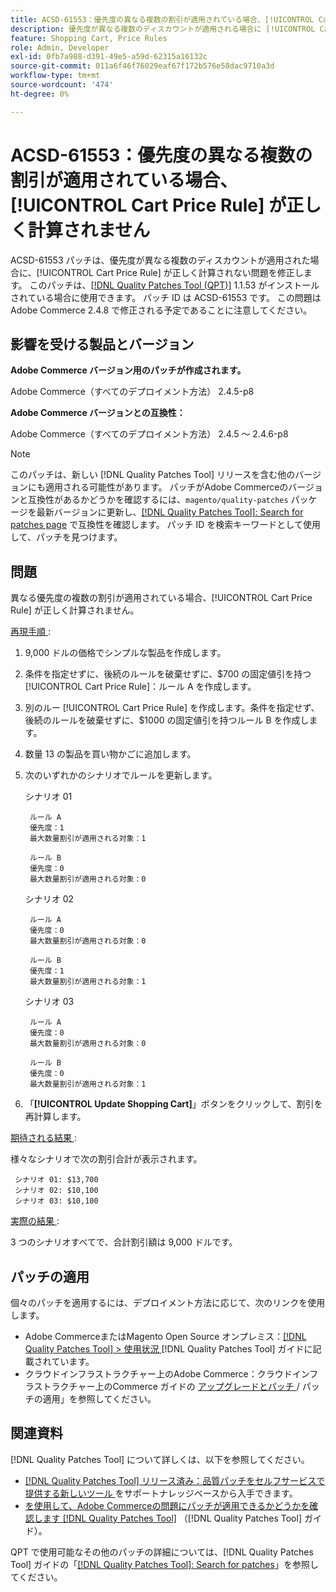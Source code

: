 ```yaml
---
title: ACSD-61553：優先度の異なる複数の割引が適用されている場合、[!UICONTROL Cart Price Rule] が正しく計算されません
description: 優先度が異なる複数のディスカウントが適用される場合に [!UICONTROL Cart Price Rule] が正しく計算されないAdobe Commerceの問題を解決するには、ACSD-61553 パッチを適用してください。
feature: Shopping Cart, Price Rules
role: Admin, Developer
exl-id: 0fb7a988-d391-49e5-a59d-62315a16132c
source-git-commit: 011a6f46f76029eaf67f172b576e58dac9710a3d
workflow-type: tm+mt
source-wordcount: '474'
ht-degree: 0%

---
```


# ACSD-61553：優先度の異なる複数の割引が適用されている場合、[!UICONTROL Cart Price Rule] が正しく計算されません

ACSD-61553 パッチは、優先度が異なる複数のディスカウントが適用された場合に、[!UICONTROL Cart Price Rule] が正しく計算されない問題を修正します。 このパッチは、[[!DNL Quality Patches Tool (QPT)]](https://experienceleague.adobe.com/en/docs/commerce-operations/tools/quality-patches-tool/quality-patches-tool-to-self-serve-quality-patches) 1.1.53 がインストールされている場合に使用できます。 パッチ ID は ACSD-61553 です。 この問題はAdobe Commerce 2.4.8 で修正される予定であることに注意してください。

## 影響を受ける製品とバージョン

**Adobe Commerce バージョン用のパッチが作成されます。**

Adobe Commerce（すべてのデプロイメント方法） 2.4.5-p8

**Adobe Commerce バージョンとの互換性：**

Adobe Commerce（すべてのデプロイメント方法） 2.4.5 ～ 2.4.6-p8

>[!NOTE]
>
>このパッチは、新しい [!DNL Quality Patches Tool] リリースを含む他のバージョンにも適用される可能性があります。 パッチがAdobe Commerceのバージョンと互換性があるかどうかを確認するには、`magento/quality-patches` パッケージを最新バージョンに更新し、[[!DNL Quality Patches Tool]: Search for patches page](https://experienceleague.adobe.com/tools/commerce-quality-patches/index.html) で互換性を確認します。 パッチ ID を検索キーワードとして使用して、パッチを見つけます。

## 問題

異なる優先度の複数の割引が適用されている場合、[!UICONTROL Cart Price Rule] が正しく計算されません。

<u> 再現手順 </u>:

1. 9,000 ドルの価格でシンプルな製品を作成します。
1. 条件を指定せずに、後続のルールを破棄せずに、$700 の固定値引を持つ [!UICONTROL Cart Price Rule]：ルール A を作成します。
1. 別のルー [!UICONTROL Cart Price Rule] を作成します。条件を指定せず、後続のルールを破棄せずに、$1000 の固定値引を持つルール B を作成します。
1. 数量 13 の製品を買い物かごに追加します。
1. 次のいずれかのシナリオでルールを更新します。

   シナリオ 01

        ルール A
        優先度：1
        最大数量割引が適用される対象：1
       
        ルール B
        優先度：0
        最大数量割引が適用される対象：0
   
   シナリオ 02

        ルール A
        優先度：0
        最大数量割引が適用される対象：0
       
        ルール B
        優先度：1
        最大数量割引が適用される対象：1
   
   シナリオ 03

        ルール A
        優先度：0
        最大数量割引が適用される対象：0
       
        ルール B
        優先度：0
        最大数量割引が適用される対象：1
   
1. 「**[!UICONTROL Update Shopping Cart]**」ボタンをクリックして、割引を再計算します。

<u> 期待される結果 </u>:

様々なシナリオで次の割引合計が表示されます。

     シナリオ 01: $13,700
     シナリオ 02: $10,100
     シナリオ 03: $10,100

<u> 実際の結果 </u>:

3 つのシナリオすべてで、合計割引額は 9,000 ドルです。

## パッチの適用

個々のパッチを適用するには、デプロイメント方法に応じて、次のリンクを使用します。

* Adobe CommerceまたはMagento Open Source オンプレミス：[[!DNL Quality Patches Tool] > 使用状況 ](/help/tools/quality-patches-tool/usage.md) [!DNL Quality Patches Tool] ガイドに記載されています。
* クラウドインフラストラクチャー上のAdobe Commerce：クラウドインフラストラクチャー上のCommerce ガイドの [ アップグレードとパッチ ](https://experienceleague.adobe.com/docs/commerce-cloud-service/user-guide/develop/upgrade/apply-patches.html)/ パッチの適用」を参照してください。

## 関連資料

[!DNL Quality Patches Tool] について詳しくは、以下を参照してください。

* [[!DNL Quality Patches Tool]  リリース済み：品質パッチをセルフサービスで提供する新しいツール ](https://experienceleague.adobe.com/en/docs/commerce-operations/tools/quality-patches-tool/quality-patches-tool-to-self-serve-quality-patches) をサポートナレッジベースから入手できます。
* [ を使用して、Adobe Commerceの問題にパッチが適用できるかどうかを確認します  [!DNL Quality Patches Tool]](/help/tools/quality-patches-tool/patches-available-in-qpt/check-patch-for-magento-issue-with-magento-quality-patches.md) （[!DNL Quality Patches Tool] ガイド）。

QPT で使用可能なその他のパッチの詳細については、[!DNL Quality Patches Tool] ガイドの「[[!DNL Quality Patches Tool]: Search for patches](https://experienceleague.adobe.com/tools/commerce-quality-patches/index.html)」を参照してください。
